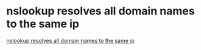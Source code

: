 # nslookup resolves all domain names to the same ip
[nslookup resolves all domain names to the same ip](https://aiwithcloud.com/2022/09/16/nslookup_resolves_all_domain_names_to_the_same_ip/)